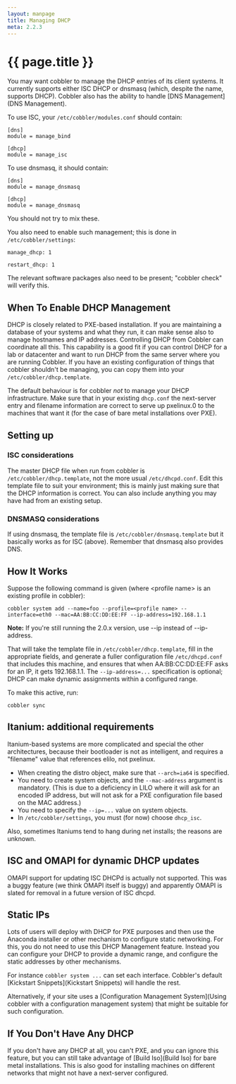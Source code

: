 ```yaml
---
layout: manpage
title: Managing DHCP
meta: 2.2.3
---
```

# {{ page.title }}

You may want cobbler to manage the DHCP entries of its client systems. It currently supports either ISC DHCP or dnsmasq (which, despite the name, supports DHCP). Cobbler also has the ability to handle [DNS Management](DNS Management).

To use ISC, your `/etc/cobbler/modules.conf` should contain:

    [dns]
    module = manage_bind
    
    [dhcp]
    module = manage_isc
    
To use dnsmasq, it should contain:

    [dns]
    module = manage_dnsmasq
    
    [dhcp]
    module = manage_dnsmasq

You should not try to mix these.

You also need to enable such management; this is done in `/etc/cobbler/settings`:

    manage_dhcp: 1

    restart_dhcp: 1

The relevant software packages also need to be present;  "cobbler check" will verify this.

## When To Enable DHCP Management

DHCP is closely related to PXE-based installation.  If you are maintaining a database of your systems and what they run, it can make sense also to manage hostnames and IP addresses. Controlling DHCP from Cobbler can coordinate all this. This capability is a good fit if you can control DHCP for a lab or datacenter and want to run DHCP from the same server where you are running Cobbler. If you have an existing configuration of things that cobbler shouldn't be managing, you can copy them into your `/etc/cobbler/dhcp.template`.

The default behaviour is for cobbler _not_ to manage your DHCP infrastructure. Make sure that in your existing `dhcp.conf` the next-server entry and filename information are correct to serve up pxelinux.0 to the machines that want it (for the case of bare metal installations over PXE).

## Setting up

### ISC considerations

The master DHCP file when run from cobbler is `/etc/cobbler/dhcp.template`, not the more usual `/etc/dhcpd.conf`. Edit this template file to suit your environment; this is mainly just making sure that the DHCP information is correct. You can also include anything you may have had from an existing setup.

### DNSMASQ considerations

If using dnsmasq, the template file is `/etc/cobbler/dnsmasq.template` but it basically works as for ISC (above). Remember that dnsmasq also provides DNS.

## How It Works

Suppose the following command is given (where &lt;profile name&gt; is an existing profile in cobbler):

    cobbler system add --name=foo --profile=<profile name> --interface=eth0 --mac=AA:BB:CC:DD:EE:FF --ip-address=192.168.1.1

**Note:** If you're still running the 2.0.x version, use --ip instead of --ip-address.

That will take the template file in `/etc/cobbler/dhcp.template`, fill in the appropriate fields, and generate a fuller configuration file `/etc/dhcpd.conf` that includes this machine, and ensures that when AA:BB:CC:DD:EE:FF asks for an IP, it gets 192.168.1.1. The `--ip-address=...` specification is optional; DHCP can make dynamic assignments within a configured range.

To make this active, run:

    cobbler sync

## Itanium: additional requirements

Itanium-based systems are more complicated and special the other architectures, because their bootloader is not as intelligent, and requires a "filename" value that references elilo, not pxelinux.

* When creating the distro object, make sure that `--arch=ia64` is specified.
* You need to create system objects, and the `--mac-address` argument is mandatory. (This is due to a deficiency in LILO where it will ask for an encoded IP address, but will not ask for a PXE configuration file based on the MAC address.)
* You need to specify the `--ip=...` value on system objects.
* In `/etc/cobbler/settings`, you must (for now) choose `dhcp_isc`.

Also, sometimes Itaniums tend to hang during net installs; the reasons are unknown.

## ISC and OMAPI for dynamic DHCP updates

OMAPI support for updating ISC DHCPd is actually not supported.
This was a buggy feature (we think OMAPI itself is buggy) and
apparently OMAPI is slated for removal in a future version of ISC
dhcpd.

## Static IPs

Lots of users will deploy with DHCP for PXE purposes and then use the Anaconda installer or other mechanism to configure static networking.  For this, you do not need to use this DHCP Management feature. Instead you can configure your DHCP to provide a dynamic range, and configure the static addresses by other mechanisms.

For instance `cobbler system ...` can set each interface.  Cobbler's default [Kickstart Snippets](Kickstart Snippets) will handle the rest.

Alternatively, if your site uses a [Configuration Management System](Using cobbler with a configuration management system) that might be suitable for such configuration.

## If You Don't Have Any DHCP

If you don't have any DHCP at all, you can't PXE, and you can
ignore this feature, but you can still take advantage of
[Build Iso](Build Iso) for bare metal installations.
This is also good for installing machines on different networks
that might not have a next-server configured.

